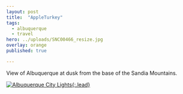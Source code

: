 ```yaml
---
layout: post
title:  "AppleTurkey"
tags:
  - albuquerque
  - travel
hero: ../uploads/SNC00466_resize.jpg
overlay: orange
published: true

---
```


View of Albuquerque at dusk from the base of the Sandia Mountains.

[![Albuquerque City Lights](../uploads/SNC00466_resize.jpg){:.lead}](../uploads/SNC00466.jpg)